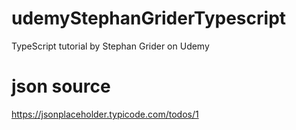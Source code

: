# udemyStephanGriderTypescript

TypeScript tutorial by Stephan Grider on Udemy

# json source

https://jsonplaceholder.typicode.com/todos/1
